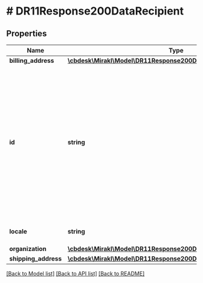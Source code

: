 # # DR11Response200DataRecipient

## Properties

Name | Type | Description | Notes
------------ | ------------- | ------------- | -------------
**billing_address** | [**\cbdesk\Mirakl\Model\DR11Response200DataRecipientBillingAddress**](DR11Response200DataRecipientBillingAddress.md) |  | [optional]
**id** | **string** | The identifier of the recipient.&lt;br/&gt; In the case of a customer, this will be the customer identifier.&lt;br/&gt; In the case of a operator, this will be the operator &#39;billing information identifier&#39; | [optional]
**locale** | **string** | The recipient locale | [optional]
**organization** | [**\cbdesk\Mirakl\Model\DR11Response200DataRecipientOrganization**](DR11Response200DataRecipientOrganization.md) |  | [optional]
**shipping_address** | [**\cbdesk\Mirakl\Model\DR11Response200DataRecipientShippingAddress**](DR11Response200DataRecipientShippingAddress.md) |  | [optional]

[[Back to Model list]](../../README.md#models) [[Back to API list]](../../README.md#endpoints) [[Back to README]](../../README.md)

